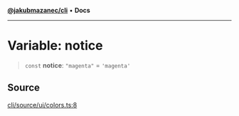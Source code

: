 [**@jakubmazanec/cli**](../../../README.md) • **Docs**

---

# Variable: notice

> `const` **notice**: `"magenta"` = `'magenta'`

## Source

[cli/source/ui/colors.ts:8](https://github.com/jakubmazanec/tools/blob/2f8bfe433bf76006231c1e3b5197238029672b8c/packages/cli/source/ui/colors.ts#L8)
